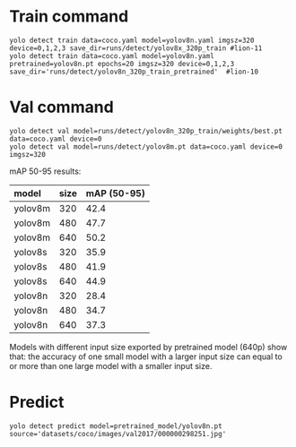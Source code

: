 # Train command
```
yolo detect train data=coco.yaml model=yolov8n.yaml imgsz=320 device=0,1,2,3 save_dir=runs/detect/yolov8x_320p_train #lion-11
yolo detect train data=coco.yaml model=yolov8n.yaml pretrained=yolov8n.pt epochs=20 imgsz=320 device=0,1,2,3 save_dir='runs/detect/yolov8n_320p_train_pretrained'  #lion-10
``` 


# Val command
```
yolo detect val model=runs/detect/yolov8n_320p_train/weights/best.pt data=coco.yaml device=0
yolo detect val model=runs/detect/yolov8m.pt data=coco.yaml device=0 imgsz=320
```

mAP 50-95 results:

| model   | size   | mAP (50-95) |
| :--     |:--     |:--          |
| yolov8m | 320     | 42.4       |
| yolov8m | 480     | 47.7       |
| yolov8m | 640     | 50.2       |
| yolov8s | 320     | 35.9       |
| yolov8s | 480     | 41.9       |
| yolov8s | 640     | 44.9       |
| yolov8n | 320     | 28.4       |
| yolov8n | 480     | 34.7       |
| yolov8n | 640     | 37.3       |


Models with different input size exported by pretrained model (640p) show that: the accuracy of one small model with a larger input size can equal to or more than one large model with a smaller input size.

# Predict
```
yolo detect predict model=pretrained_model/yolov8n.pt source='datasets/coco/images/val2017/000000298251.jpg'  
```